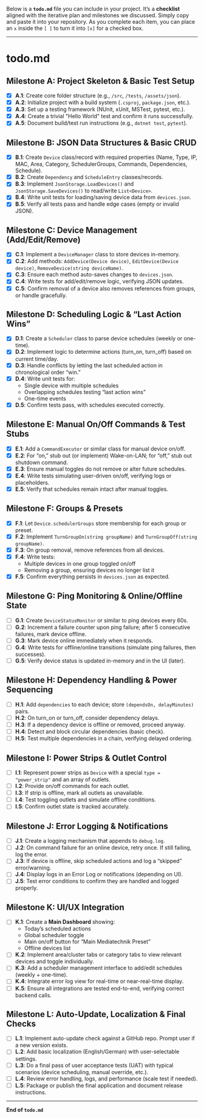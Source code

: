 Below is a **`todo.md`** file you can include in your project. It’s a **checklist** aligned with the iterative plan and milestones we discussed. Simply copy and paste it into your repository. As you complete each item, you can place an `x` inside the `[ ]` to turn it into `[x]` for a checked box. 

---

# **todo.md**

## **Milestone A: Project Skeleton & Basic Test Setup**
- [x] **A.1**: Create core folder structure (e.g., `/src`, `/tests`, `/assets/json`).
- [x] **A.2**: Initialize project with a build system (`.csproj`, `package.json`, etc.).
- [x] **A.3**: Set up a testing framework (NUnit, xUnit, MSTest, pytest, etc.).
- [x] **A.4**: Create a trivial "Hello World" test and confirm it runs successfully.
- [x] **A.5**: Document build/test run instructions (e.g., `dotnet test`, `pytest`).

## **Milestone B: JSON Data Structures & Basic CRUD**
- [x] **B.1**: Create `Device` class/record with required properties (Name, Type, IP, MAC, Area, Category, SchedulerGroups, Commands, Dependencies, Schedule).
- [x] **B.2**: Create `Dependency` and `ScheduleEntry` classes/records.
- [x] **B.3**: Implement `JsonStorage.LoadDevices()` and `JsonStorage.SaveDevices()` to read/write `List<Device>`.
- [x] **B.4**: Write unit tests for loading/saving device data from `devices.json`.
- [x] **B.5**: Verify all tests pass and handle edge cases (empty or invalid JSON).

## **Milestone C: Device Management (Add/Edit/Remove)**
- [x] **C.1**: Implement a `DeviceManager` class to store devices in-memory.
- [x] **C.2**: Add methods: `AddDevice(Device device)`, `EditDevice(Device device)`, `RemoveDevice(string deviceName)`.
- [x] **C.3**: Ensure each method auto-saves changes to `devices.json`.
- [x] **C.4**: Write tests for add/edit/remove logic, verifying JSON updates.
- [x] **C.5**: Confirm removal of a device also removes references from groups, or handle gracefully.

## **Milestone D: Scheduling Logic & “Last Action Wins”**
- [x] **D.1**: Create a `Scheduler` class to parse device schedules (weekly or one-time).
- [x] **D.2**: Implement logic to determine actions (turn_on, turn_off) based on current time/day.
- [x] **D.3**: Handle conflicts by letting the last scheduled action in chronological order “win.”
- [x] **D.4**: Write unit tests for:
  - Single device with multiple schedules
  - Overlapping schedules testing “last action wins”
  - One-time events
- [x] **D.5**: Confirm tests pass, with schedules executed correctly.

## **Milestone E: Manual On/Off Commands & Test Stubs**
- [x] **E.1**: Add a `CommandExecutor` or similar class for manual device on/off.
- [x] **E.2**: For “on,” stub out (or implement) Wake-on-LAN; for “off,” stub out shutdown command.
- [x] **E.3**: Ensure manual toggles do not remove or alter future schedules.
- [x] **E.4**: Write tests simulating user-driven on/off, verifying logs or placeholders.
- [x] **E.5**: Verify that schedules remain intact after manual toggles.

## **Milestone F: Groups & Presets**
- [x] **F.1**: Let `Device.schedulerGroups` store membership for each group or preset.
- [x] **F.2**: Implement `TurnGroupOn(string groupName)` and `TurnGroupOff(string groupName)`.
- [x] **F.3**: On group removal, remove references from all devices.
- [x] **F.4**: Write tests:
  - Multiple devices in one group toggled on/off
  - Removing a group, ensuring devices no longer list it
- [x] **F.5**: Confirm everything persists in `devices.json` as expected.

## **Milestone G: Ping Monitoring & Online/Offline State**
- [ ] **G.1**: Create `DeviceStatusMonitor` or similar to ping devices every 60s.
- [ ] **G.2**: Increment a failure counter upon ping failure; after 5 consecutive failures, mark device offline.
- [ ] **G.3**: Mark device online immediately when it responds.
- [ ] **G.4**: Write tests for offline/online transitions (simulate ping failures, then successes).
- [ ] **G.5**: Verify device status is updated in-memory and in the UI (later).

## **Milestone H: Dependency Handling & Power Sequencing**
- [ ] **H.1**: Add `dependencies` to each device; store `(dependsOn, delayMinutes)` pairs.
- [ ] **H.2**: On turn_on or turn_off, consider dependency delays. 
- [ ] **H.3**: If a dependency device is offline or removed, proceed anyway.
- [ ] **H.4**: Detect and block circular dependencies (basic check).
- [ ] **H.5**: Test multiple dependencies in a chain, verifying delayed ordering.

## **Milestone I: Power Strips & Outlet Control**
- [ ] **I.1**: Represent power strips as `Device` with a special `type = "power_strip"` and an array of outlets.
- [ ] **I.2**: Provide on/off commands for each outlet.
- [ ] **I.3**: If strip is offline, mark all outlets as unavailable.
- [ ] **I.4**: Test toggling outlets and simulate offline conditions.
- [ ] **I.5**: Confirm outlet state is tracked accurately.

## **Milestone J: Error Logging & Notifications**
- [ ] **J.1**: Create a logging mechanism that appends to `debug.log`.
- [ ] **J.2**: On command failure for an online device, retry once. If still failing, log the error.
- [ ] **J.3**: If device is offline, skip scheduled actions and log a “skipped” error/warning.
- [ ] **J.4**: Display logs in an Error Log or notifications (depending on UI).
- [ ] **J.5**: Test error conditions to confirm they are handled and logged properly.

## **Milestone K: UI/UX Integration**
- [ ] **K.1**: Create a **Main Dashboard** showing:
  - Today’s scheduled actions
  - Global scheduler toggle
  - Main on/off button for “Main Mediatechnik Preset”
  - Offline devices list
- [ ] **K.2**: Implement area/cluster tabs or category tabs to view relevant devices and toggle individually.
- [ ] **K.3**: Add a scheduler management interface to add/edit schedules (weekly + one-time).
- [ ] **K.4**: Integrate error log view for real-time or near-real-time display.
- [ ] **K.5**: Ensure all integrations are tested end-to-end, verifying correct backend calls.

## **Milestone L: Auto-Update, Localization & Final Checks**
- [ ] **L.1**: Implement auto-update check against a GitHub repo. Prompt user if a new version exists.
- [ ] **L.2**: Add basic localization (English/German) with user-selectable settings.
- [ ] **L.3**: Do a final pass of user acceptance tests (UAT) with typical scenarios (device scheduling, manual override, etc.).
- [ ] **L.4**: Review error handling, logs, and performance (scale test if needed).
- [ ] **L.5**: Package or publish the final application and document release instructions.

---

**End of `todo.md`**
